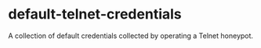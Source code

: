# default-telnet-credentials
A collection of default credentials collected by operating a Telnet honeypot.
